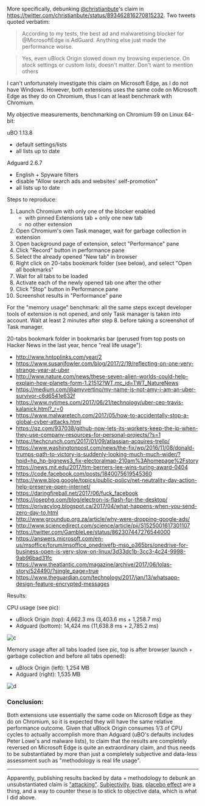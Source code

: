 More specifically, debunking [@christianbute](https://twitter.com/christianbute)'s claim in <https://twitter.com/christianbute/status/893462816270815232>. Two tweets quoted verbatim:

> According to my tests, the best ad and malwaretising blocker for @MicrosoftEdge is AdGuard. Anything else just made the performance worse.

> Yes, even uBlock Origin slowed down my browsing experience. On stock settings or custom lists, doesn't matter. Don't want to mention others

I can't unfortunately investigate this claim on Microsoft Edge, as I do not have Windows. However, both extensions uses the same code on Microsoft Edge as they do on Chromium, thus I can at least benchmark with Chromium.

My objective measurements, benchmarking on Chromium 59 on Linux 64-bit:

uBO 1.13.8
- default settings/lists
- all lists up to date

Adguard 2.6.7
- English + Spyware filters
- disable "Allow search ads and websites' self-promotion"
- all lists up to date

Steps to reproduce:
1. Launch Chromium with only one of the blocker enabled
    - with pinned Extensions tab + only one new tab
    - no other extension
2. Open Chromium's own Task manager, wait for garbage collection in extension
3. Open background page of extension, select "Performance" pane
4. Click "Record" button in performance pane
5. Select the already opened "New tab" in browser
6. Right click on 20-tabs bookmark folder (see below), and select "Open all bookmarks"
7. Wait for all tabs to be loaded
8. Activate each of the newly opened tab one after the other
9. Click "Stop" button in Performance pane
10. Screenshot results in "Performance" pane

For the "memory usage" benchmark: all the same steps except developer tools of extension is not opened, and only Task manager is taken into account. Wait at least 2 minutes after step 8. before taking a screenshot of Task manager.

20-tabs bookmark folder in bookmarks bar (perused from top posts on Hacker News in the last year, hence "real life usage"):
- http://www.hntoplinks.com/year/2
- https://www.susanjfowler.com/blog/2017/2/19/reflecting-on-one-very-strange-year-at-uber
- http://www.nature.com/news/these-seven-alien-worlds-could-help-explain-how-planets-form-1.21512?WT.mc_id=TWT_NatureNews
- https://medium.com/@amyvertino/my-name-is-not-amy-i-am-an-uber-survivor-c6d6541e632f
- https://www.nytimes.com/2017/06/21/technology/uber-ceo-travis-kalanick.html?_r=0
- https://www.malwaretech.com/2017/05/how-to-accidentally-stop-a-global-cyber-attacks.html
- https://qz.com/937038/github-now-lets-its-workers-keep-the-ip-when-they-use-company-resources-for-personal-projects/?s=1
- https://techcrunch.com/2017/01/09/atlassian-acquires-trello/
- https://www.washingtonpost.com/news/the-fix/wp/2016/11/08/donald-trumps-path-to-victory-is-suddenly-looking-much-much-wider/?hpid=hp_hp-bignews3_fix-electoralmap-210am%3Ahomepage%2Fstory
- https://news.mit.edu/2017/tim-berners-lee-wins-turing-award-0404
- https://code.facebook.com/posts/1840075619545360
- https://www.blog.google/topics/public-policy/net-neutrality-day-action-help-preserve-open-internet/
- https://daringfireball.net/2017/06/fuck_facebook
- https://josephg.com/blog/electron-is-flash-for-the-desktop/
- https://privacylog.blogspot.ca/2017/04/what-happens-when-you-send-zero-day-to.html
- http://www.groundup.org.za/article/why-were-dropping-google-ads/
- http://www.sciencedirect.com/science/article/pii/S1525001617301107
- https://twitter.com/GambleLee/status/862307447276544000
- https://answers.microsoft.com/en-us/msoffice/forum/msoffice_onedrivefb-mso_o365brs/onedrive-for-business-open-is-very-slow-on-linux/3d33dc1b-3cc3-4c24-9998-9ab96bad31fc
- https://www.theatlantic.com/magazine/archive/2017/06/lolas-story/524490/?single_page=true
- https://www.theguardian.com/technology/2017/jan/13/whatsapp-design-feature-encrypted-messages

Results:

CPU usage (see pic):
- uBlock Origin (top): 4,662.3 ms (3,403.6 ms + 1,258.7 ms)
- Adguard (bottom): 14,424 ms (11,638.8 ms + 2,785.2 ms)

![c](https://user-images.githubusercontent.com/585534/28976229-1a45cc20-790b-11e7-83df-31372efd5e93.png)

Memory usage after all tabs loaded (see pic, top is after browser launch + garbage collection and before all tabs opened):
- uBlock Origin (left): 1,254 MB
- Adguard (right): 1,535 MB

![d](https://user-images.githubusercontent.com/585534/28976324-6910e2c2-790b-11e7-9388-3591daaed7b6.png)

### Conclusion:

Both extensions use essentially the same code on Microsoft Edge as they do on Chromium, so it is expected they will have the same relative performance outcome. Given that uBlock Origin consumes 1/3 of CPU cycles to actually accomplish more than Adguard (uBO's defaults includes Peter Lowe's and malware lists), to claim that the results are completely reversed on Microsoft Edge is quite an extraordinary claim, and thus needs to be substantiated by more than just a completely subjective and data-less assessment such as "methodology is real life usage".

***

Apparently, publishing results backed by data + methodology to debunk an unsubstantiated claim is ["attacking"](https://twitter.com/christianbute/status/893523529437765632). [Subjectivity](https://en.wikipedia.org/wiki/Subjectivity), [bias](https://en.wikipedia.org/wiki/Bias), [placebo effect](https://en.wikipedia.org/wiki/Placebo) are a thing, and a way to counter these is to stick to objective data, which is what I did above.